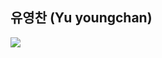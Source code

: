 ## 유영찬 (Yu youngchan) 


[![](https://road-to-kaggle-grandmaster.vercel.app/api/badges/subinium/notebook)](https://www.kaggle.com/yuyoungchan)
